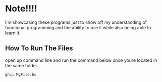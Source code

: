 # Note!!!!
I'm showcasing these programs just to show off my understanding of functional programming and the ability to use it while also being able to learn it.


## How To Run The Files
open up command line and run the command below once youre located in the same folder.

```bash
ghci MyFile.hs
```

